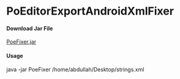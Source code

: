 # PoEditorExportAndroidXmlFixer
#### Download Jar File
[PoeFixer.jar](https://github.com/abdallaadelessa/PoEditorExportAndroidXmlFixer/blob/master/PoeFixer.jar)
#### Usage
java -jar PoeFixer /home/abdullah/Desktop/strings.xml

